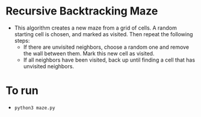 # Recursive Backtracking Maze

* This algorithm creates a new maze from a grid of cells. A random starting cell is chosen, and marked as visited. Then repeat the following steps:
  * If there are unvisited neighbors, choose a random one and remove the wall between them. Mark this new cell as visited.
  * If all neighbors have been visited, back up until finding a cell that has unvisited neighbors.
  
# To run

* `python3 maze.py`
